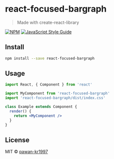 # react-focused-bargraph

> Made with create-react-library

[![NPM](https://img.shields.io/npm/v/react-focused-bargraph.svg)](https://www.npmjs.com/package/react-focused-bargraph) [![JavaScript Style Guide](https://img.shields.io/badge/code_style-standard-brightgreen.svg)](https://standardjs.com)

## Install

```bash
npm install --save react-focused-bargraph
```

## Usage

```jsx
import React, { Component } from 'react'

import MyComponent from 'react-focused-bargraph'
import 'react-focused-bargraph/dist/index.css'

class Example extends Component {
  render() {
    return <MyComponent />
  }
}
```

## License

MIT © [pawan-kr1997](https://github.com/pawan-kr1997)
